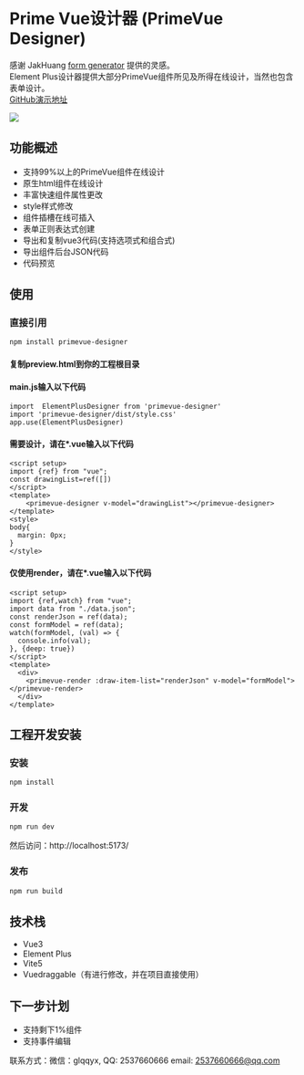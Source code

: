 # Prime Vue设计器 (PrimeVue Designer)
感谢 JakHuang [form generator](https://github.com/JakHuang/form-generator) 提供的灵感。  
Element Plus设计器提供大部分PrimeVue组件所见及所得在线设计，当然也包含表单设计。  
[GitHub演示地址](https://wizount.github.io/primevue-designer/)

<img src="https://gitee.com/wizount/primevue-designer/raw/master/images/all.png">

## 功能概述

- 支持99%以上的PrimeVue组件在线设计
- 原生html组件在线设计
- 丰富快速组件属性更改
- style样式修改
- 组件插槽在线可插入
- 表单正则表达式创建
- 导出和复制vue3代码(支持选项式和组合式)
- 导出组件后台JSON代码
- 代码预览


## 使用
### 直接引用

```sh 
npm install primevue-designer
```
#### 复制preview.html到你的工程根目录
#### main.js输入以下代码
```
import  ElementPlusDesigner from 'primevue-designer'
import 'primevue-designer/dist/style.css'
app.use(ElementPlusDesigner)
```
#### 需要设计，请在*.vue输入以下代码
```
<script setup>
import {ref} from "vue";
const drawingList=ref([])
</script>
<template>
    <primevue-designer v-model="drawingList"></primevue-designer>
</template>
<style>
body{
  margin: 0px;
}
</style>
```
#### 仅使用render，请在*.vue输入以下代码
```
<script setup>
import {ref,watch} from "vue";
import data from "./data.json";
const renderJson = ref(data);
const formModel = ref(data);
watch(formModel, (val) => {
  console.info(val);
}, {deep: true})
</script>
<template>
  <div>
    <primevue-render :draw-item-list="renderJson" v-model="formModel"></primevue-render>
  </div>
</template>
```
## 工程开发安装
### 安装
```sh
npm install
```

### 开发

```sh
npm run dev
```
然后访问：http://localhost:5173/
### 发布

```sh
npm run build
```

## 技术栈
- Vue3 
- Element Plus
- Vite5
- Vuedraggable（有进行修改，并在项目直接使用）

## 下一步计划
- 支持剩下1%组件
- 支持事件编辑


联系方式：微信：glqqyx, QQ: 2537660666 email: 2537660666@qq.com